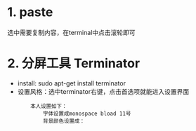 # 1. paste 
选中需要复制内容，在terminal中点击滚轮即可

# 2. 分屏工具 Terminator

* install: sudo apt-get install terminator
* 设置风格：选中terminator右键，点击首选项就能进入设置界面
    ```
        本人设置如下：
            字体设置成monospace bload 11号
            背景颜色设置成：
    ```